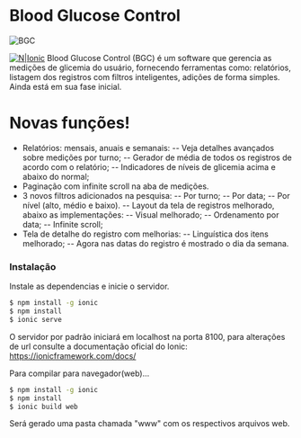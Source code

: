 # Blood Glucose Control

![BGC](https://firebasestorage.googleapis.com/v0/b/blood-glucose-control.appspot.com/o/imgs%2Flogo.png?alt=media&token=77e76cc0-101d-47b6-a05e-2a9796dcc747)

[![N|Ionic](https://firebasestorage.googleapis.com/v0/b/blood-glucose-control.appspot.com/o/imgs%2FPOWERED%20BY%20(2).png?alt=media&token=485f9cf2-4b53-4fe9-9c1a-a7e9a8a81c8a)](https://ionicframework.com)
Blood Glucose Control (BGC) é um software que gerencia as medições de glicemia do usuário, fornecendo ferramentas como: relatórios, listagem dos registros com filtros inteligentes, adições de forma simples. Ainda está em sua fase inicial.

# Novas funções!

  - Relatórios: mensais, anuais e semanais:
  -- Veja detalhes avançados sobre medições por turno;
-- Gerador de média de todos os registros de acordo com o relatório;
-- Indicadores de níveis de glicemia acima e abaixo do normal;
  - Paginação com infinite scroll na aba de medições.
  - 3 novos filtros adicionados na pesquisa:
  -- Por turno;
-- Por data;
-- Por nível (alto, médio e baixo).
-- Layout da tela de registros melhorado, abaixo as implementações:
-- Visual melhorado;
-- Ordenamento por data;
-- Infinite scroll;
- Tela de detalhe do registro com melhorias:
-- Linguística dos itens melhorado;
-- Agora nas datas do registro é mostrado o dia da semana.

### Instalação
Instale as dependencias e inicie o servidor.

```sh
$ npm install -g ionic
$ npm install
$ ionic serve
```
O servidor por padrão iniciará em localhost na porta 8100, para alterações de url consulte a documentação oficial do Ionic: 
https://ionicframework.com/docs/

Para compilar para navegador(web)...

```sh
$ npm install -g ionic
$ npm install
$ ionic build web
```
Será gerado uma pasta chamada "www" com os respectivos arquivos web.

[//]: # (These are reference links used in the body of this note and get stripped out when the markdown processor does its job. There is no need to format nicely because it shouldn't be seen. Thanks SO - http://stackoverflow.com/questions/4823468/store-comments-in-markdown-syntax)


   [dill]: <https://github.com/joemccann/dillinger>
   [git-repo-url]: <https://github.com/joemccann/dillinger.git>
   [john gruber]: <http://daringfireball.net>
   [df1]: <http://daringfireball.net/projects/markdown/>
   [markdown-it]: <https://github.com/markdown-it/markdown-it>
   [Ace Editor]: <http://ace.ajax.org>
   [node.js]: <http://nodejs.org>
   [Twitter Bootstrap]: <http://twitter.github.com/bootstrap/>
   [jQuery]: <http://jquery.com>
   [@tjholowaychuk]: <http://twitter.com/tjholowaychuk>
   [express]: <http://expressjs.com>
   [AngularJS]: <http://angularjs.org>
   [Gulp]: <http://gulpjs.com>

   [PlDb]: <https://github.com/joemccann/dillinger/tree/master/plugins/dropbox/README.md>
   [PlGh]: <https://github.com/joemccann/dillinger/tree/master/plugins/github/README.md>
   [PlGd]: <https://github.com/joemccann/dillinger/tree/master/plugins/googledrive/README.md>
   [PlOd]: <https://github.com/joemccann/dillinger/tree/master/plugins/onedrive/README.md>
   [PlMe]: <https://github.com/joemccann/dillinger/tree/master/plugins/medium/README.md>
   [PlGa]: <https://github.com/RahulHP/dillinger/blob/master/plugins/googleanalytics/README.md>
